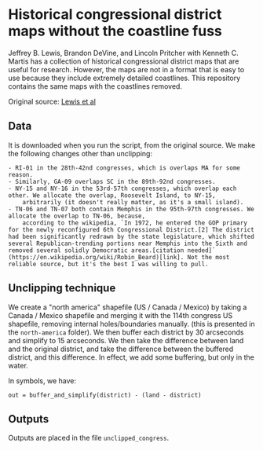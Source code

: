 
# Historical congressional district maps without the coastline fuss

Jeffrey B. Lewis, Brandon DeVine, and Lincoln Pritcher with Kenneth C. Martis has a collection of historical congressional district maps that are useful for research. However, the maps are not in a format that is easy to use because they include extremely detailed coastlines. This repository contains the same maps with the coastlines removed.

Original source: [Lewis et al](https://cdmaps.polisci.ucla.edu/)

## Data

It is downloaded when you run the script, from the original source. We make the following changes other than unclipping:

    - RI-01 in the 28th-42nd congresses, which is overlaps MA for some reason.
    - Similarly, GA-09 overlaps SC in the 89th-92nd congresses.
    - NY-15 and NY-16 in the 53rd-57th congresses, which overlap each other. We allocate the overlap, Roosevelt Island, to NY-15, 
        arbitrarily (it doesn't really matter, as it's a small island).
    - TN-06 and TN-07 both contain Memphis in the 95th-97th congresses. We allocate the overlap to TN-06, because,
        according to the wikipedia, `In 1972, he entered the GOP primary for the newly reconfigured 6th Congressional District.[2] The district had been significantly redrawn by the state legislature, which shifted several Republican-trending portions near Memphis into the Sixth and removed several solidly Democratic areas.[citation needed]` (https://en.wikipedia.org/wiki/Robin_Beard)[link]. Not the most reliable source, but it's the best I was willing to pull.

## Unclipping technique

We create a "north america" shapefile (US / Canada / Mexico) by taking a Canada / Mexico shapefile and merging it with the 114th congress US shapefile, removing internal holes/boundaries manually. (this is presented in the `north-america` folder). We then
buffer each district by 30 arcseconds and simplify to 15 arcseconds. We then take the difference between land and the original district, and take the difference between the buffered district, and this difference. In effect, we add some buffering, but only in the water.

In symbols, we have:

```
out = buffer_and_simplify(district) - (land - district)
```

## Outputs

Outputs are placed in the file `unclipped_congress`.
